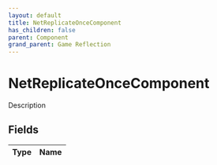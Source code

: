 ```yaml
---
layout: default
title: NetReplicateOnceComponent
has_children: false
parent: Component
grand_parent: Game Reflection
---
```

# NetReplicateOnceComponent
Description 

## Fields

| Type | Name |
|:----------|:--------------|

